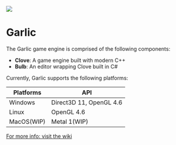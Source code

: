 ![](https://github.com/AGarlicMonkey/Garlic/workflows/Build-All-Release/badge.svg)

# Garlic
The Garlic game engine is comprised of the following components:

- **Clove**:  A game engine built with modern C++
- **Bulb**:   An editor wrapping Clove built in C#

Currently, Garlic supports the following platforms:

|**Platforms**|**API**|
|-------------|-------|
|Windows|Direct3D 11, OpenGL 4.6|
|Linux|OpenGL 4.6|
|MacOS(WIP)|Metal 1(WIP)|

[For more info: visit the wiki](https://github.com/AGarlicMonkey/Clove/wiki)

